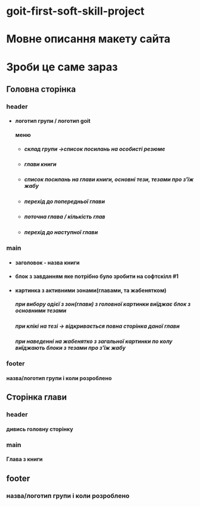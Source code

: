 # goit-first-soft-skill-project

<h1>Мовне описання макету сайта</h1>
<h1>Зроби це саме зараз</h1>

<h2>Головна сторінка</h2>
    <h3>header</h3>
    <ul>
        <li>
            <h4>логотип групи / логотип goit</h4>
            <h4>меню</h4>
            <ul>
                <li><h5>склад групи ->список посилань на особисті резюме</h5></li>
                <li><h5>глави книги</h5></li>
                <li><h5>список посилань на глави книги, основні тези, тезами про з'їж жабу</h5></li>
                <li><h5>перехід до попередньої глави</h5></li>
                <li><h5>поточна глава / кількість глав</h5></li>
                <li><h5>перехід до наступної глави</h5></li>
            </ul>
        </li>
    </ul>
    <h3>main</h3>
    <ul>
        <li><h4>заголовок - назва книги</h4></li>
        <li><h4>блок з завданням яке потрібно було зробити на софтскілл #1</h4></li>
        <li>
            <h4>картинка з активними зонами(главами, та жабенятком)</h4>
            <h5>при вибору одієї з зон(глави) з головної картинки виїджає блок з основними тезами</h5>
            <h5>при клікі на тезі -> відкривається повна сторінка даної глави</h5>
            <h5>при наведенні на жабенятко з загальної картинки по колу виїджають блоки з тезами про з'їж жабу</h5>
        </li>
    </ul>
    <h3>footer</h3>
        <h4>назва/логотип групи і коли розроблено</h4>
<h2>Сторінка глави</h2>
<h3>header</h3>
    <h4>дивись головну сторінку</h4>

<h3>main</h3>
<h4>Глава з книги</h4>

<h2>footer</h2>
<h3>назва/логотип групи і коли розроблено</h3>
